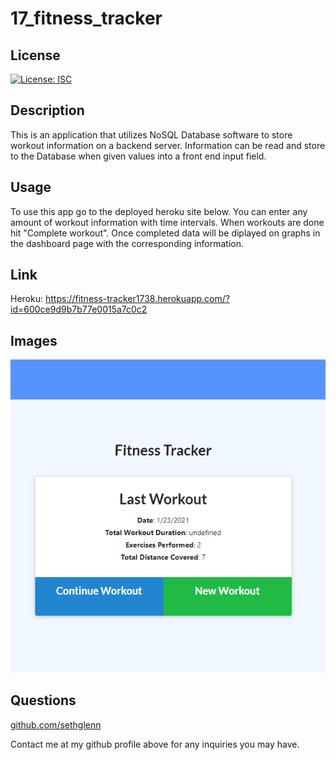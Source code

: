 # 17_fitness_tracker

## License
   
  [![License: ISC](https://img.shields.io/badge/License-ISC-blue.svg)](https://opensource.org/licenses/ISC)

  ## Description

This is an application that utilizes NoSQL Database software to store workout information on a backend server. Information can be read and store to the Database when given values into a front end input field.

## Usage

To use this app go to the deployed heroku site below. You can enter any amount of workout information with time intervals. When workouts are done hit "Complete workout". Once completed data will be diplayed on graphs in the dashboard page with the corresponding information.


  ## Link

  Heroku: https://fitness-tracker1738.herokuapp.com/?id=600ce9d9b7b77e0015a7c0c2

  ## Images
![Screenshot01](./screenshot.png)


 ## Questions

 [github.com/sethglenn](https://github.com/sethglenn)

 Contact me at my github profile above for any inquiries you may have.